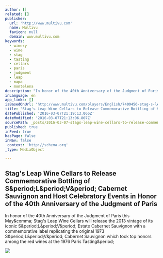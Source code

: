 ```yaml
---
author: []
related: []
publisher:
  url: 'http://www.multivu.com'
  name: Multivu
  favicon: null
  domain: www.multivu.com
keywords:
  - winery
  - wine
  - stag
  - tasting
  - cellars
  - paris
  - judgment
  - leap
  - napa
  - montelena
description: "In honor of the 40th Anniversary of the Judgment of Paris this May, Stag's Leap Wine Cellars will release the 2013 vintage of its iconic S.L.V. Estate Cabernet Sauvignon with a commemorative label replicating the original 1973 S.L.V. Cabernet Sauvignon which took top honors among the red wines at the 1976 Paris Tasting."
inLanguage: en
app_links: []
isBasedOnUrl: 'http://www.multivu.com/players/English/7409456-stag-s-leap-40th-anniversary-judgment-of-paris/'
title: "Stag's Leap Wine Cellars to Release Commemorative Bottling of S.L.V. Cabernet Sauvignon and Host Celebratory Events in Honor of the 40th Anniversary of the Judgment of Paris"
datePublished: '2016-03-07T21:19:13.066Z'
dateModified: '2016-03-07T21:13:06.807Z'
sourcePath: _posts/2016-03-07-stags-leap-wine-cellars-to-release-commemorative-bottling-o.md
published: true
inFeed: true
hasPage: false
inNav: false
_context: 'http://schema.org'
_type: MediaObject

---
```

<article style=""><h1>Stag's Leap Wine Cellars to Release Commemorative Bottling of S&amp;period;L&amp;period;V&amp;period; Cabernet Sauvignon and Host Celebratory Events in Honor of the 40th Anniversary of the Judgment of Paris</h1><p>In honor of the 40th Anniversary of the Judgment of Paris this May&amp;comma; Stag's Leap Wine Cellars will release the 2013 vintage of its iconic S&amp;period;L&amp;period;V&amp;period; Estate Cabernet Sauvignon with a commemorative label replicating the original 1973 S&amp;period;L&amp;period;V&amp;period; Cabernet Sauvignon which took top honors among the red wines at the 1976 Paris Tasting&amp;period;</p><img src="http://www.multivu.com/players/English/7409456-stag-s-leap-40th-anniversary-judgment-of-paris/image/hero-null-RSS.jpg" /></article>
